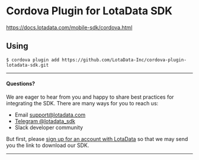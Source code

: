 # Cordova Plugin for LotaData SDK

https://docs.lotadata.com/mobile-sdk/cordova.html

## Using

```
$ cordova plugin add https://github.com/LotaData-Inc/cordova-plugin-lotadata-sdk.git
```

---

#### Questions?

We are eager to hear from you and happy to share best practices for integrating the SDK. There are many ways for you to reach us:
* Email [support@lotadata.com](mailto:support@lotadata.com)
* [Telegram @lotadata_sdk](http://t.me/lotadata_sdk)
* Slack developer community

But first, please [sign up for an account with LotaData](http://platform.lotadata.com/?signup=true) so that we may send you the link to download our SDK.

---